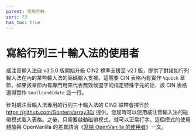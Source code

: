 ```yaml
---
parent: 使用手冊
sort: 73
has_toc: true
---
```

# 寫給行列三十輸入法的使用者

威注音輸入法自 v3.5.0 版開始升級 CIN2 標準支援至 v2.1 版，提供了對諸如行列輸入法在內的某些輸入法的簡碼輸入支援。這需要 CIN 表格內有實作 `%quick` 章節。如果該章節內有專門用來代表無效候選字的指定特殊字元的話，該 CIN 表格還得實作 `%nullcandidate` 這一行。

針對威注音輸入法專用的行列三十輸入法的 CIN2 磁帶會擇日於 https://github.com/Gontera/array30/ 提供。您屆時可以使用威注音輸入法的磁帶模式載入表格。之後，只需要啟動磁帶模式，就可以正常打字。這個模式的使用體驗與 OpenVanilla 的差異請洽《[寫給 OpenVanilla 的使用者](./onboarding_ov.md)》一文。
